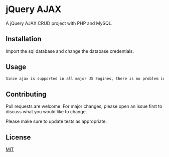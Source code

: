 # jQuery AJAX

A jQuery AJAX CRUD project with PHP and MySQL. 

## Installation

Import the sql database and change the database credentials.


## Usage

```bash
Since ajax is supported in all major JS Engines, there is no problem in running.
```

## Contributing
Pull requests are welcome. For major changes, please open an issue first to discuss what you would like to change.

Please make sure to update tests as appropriate.

## License
[MIT](https://choosealicense.com/licenses/mit/)